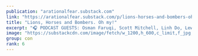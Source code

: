 ```yaml
---
publication: "arationalfear.substack.com"
link: "https://arationalfear.substack.com/p/lions-horses-and-bombers-oh-my"
title: "Lions, Horses and Bombers. Oh my!"
excerpt: "🎧 PODCAST GUESTS: Osman Faruqi, Scott Mitchell, Linh Do, Lewis Hobba, Dan Ilic"
image: "https://substackcdn.com/image/fetch/w_1200,h_600,c_limit,f_jpg,q_auto:good,fl_progressive:steep/https%3A%2F%2Fbucketeer-e05bbc84-baa3-437e-9518-adb32be77984.s3.amazonaws.com%2Fpublic%2Fimages%2F94cf69f0-c171-4bfc-ba3c-8bf60491b4ed_1920x1080.png"
group: con
rank: 6
---
```

